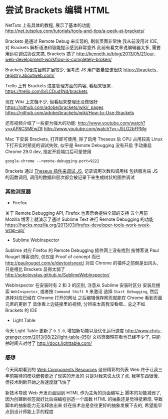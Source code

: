 
尝试 Brackets 编辑 HTML
======

NetTuts 上有具体的教程, 展示了基本的功能
http://net.tutsplus.com/tutorials/tools-and-tips/a-peek-at-brackets/

Brackets 是通过 Remote Debug 来实现的, 刷新页面非常快
我从前没用过 IDE, 对 Brackets 解析语法和智能提示感到非常意外
此前有看文章说编辑器太多, 需要用远程调试协议来搞, Brackets 搞了
http://kenneth.io/blog/2013/05/21/our-web-development-workflow-is-completely-broken/

Brackets 的仓库目前扩展较少, 但考虑 JS 用户数量应该很快
https://brackets-registry.aboutweb.com/

Trello 上有 Brackets 进度管理方面的内容, 看起来很累..
https://trello.com/b/LCDud1Nd/brackets

现在 Wiki 上文档不少, 但看起来整理还没做很好
https://github.com/adobe/brackets/wiki/_pages
https://github.com/adobe/brackets/wiki/How-to-Use-Brackets

还有视频介绍了一些更为强大的功能:
http://www.youtube.com/watch?v=xAP8CSMEwZ8
http://www.youtube.com/watch?v=-J5LG2bFPMg

Mac 下安装 Brackets, 打开即可使用, 除了启用 Theseus 后 CPU 占用较高
Linux 下打开实时预览的调试失败, 似乎是 Remote Debugging 没有开启
手动重启 Chrome 29.0 dev, 指定开启端口后可是使用
```
google-chrome --remote-debugging-port=9222
```

Brackets 通过 [Theseus 插件来调试 JS][theseus], 记录调用次数和调用栈
包括服务端 JS 的函数调用, 调用的数据和层次都会被记录下来生成树状的图供调试

[theseus]: http://blog.brackets.io/2013/08/28/theseus-javascript-debugger-for-chrome-and-nodejs/

### 其他浏览器

* Firefox

关于 Remote Debugging API, Firefox 也表示会提供全部的支持
五个月前 Mozilla 博客上就演示了通过 Sublime Text 进行 Remote Debugging 的功能
https://hacks.mozilla.org/2013/03/firefox-developer-tools-work-week-wrap-up/

* Sublime WebInspector

Sublime 对应 Firefox 的 Remote Debugging 插件网上没有找到
按博客说 Paul Rouget 博客说的, 仅仅是 Proof of concept 而已
http://paulrouget.com/e/devtoolsnext/
对应 Chrome 的插件之前倒是出风头, 只是相比 Brackets 显得太弱了
http://sokolovstas.github.io/SublimeWebInspector/

WebInspector 在安装时有 2 和 3 的区别, 注意从 Sublime 安装时区分
安装后搜索 `WebInspector`, 或者按 `Command Shift R` 来激活
选择 `Start Debugging`, 然后选择对应已经在 Chrome 打开的网址
之后编辑保存网页就能在 Chrome 看到页面元素的更新了
具体看上边链接里的视频, 分辨率太高我沒看细... 总之不如 Brackets 的 IDE

* Light Table

今天 Light Table 更新了 `0.5.0`, 增加新功能以及优化运行速度
http://www.chris-granger.com/2013/08/22/light-table-050/
文档页面現在看也已经不少了, 只能抽时间去对付了
http://docs.lighttable.com/

### 感想

今天同期看到的 [Web Components Resources](gist) 这份精彩的列表
Web 终于让我三年前期待的模块嵌套走近了现实的开发的
只是对我来说太快了点, 我学东西很慢, 但技术刷新开始之后速度就飞快了

新技术导致 Web 开发页面回到 HTML 作为主角的页面编写上
脚本的功能减弱了, 因为创建新标签就好比后端编程创造一个函数
HTML 的抽象还是觉得挺麻烦, 导致脚本的抽象能力无法释放出来
好在技术总是会往更好的抽象发展下去的, 希望能早点到设计师能上手的程度

[gist]: https://gist.github.com/ebidel/6314025